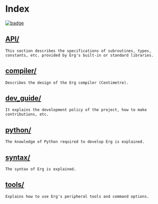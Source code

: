 # Index

[![badge](https://img.shields.io/endpoint.svg?url=https%3A%2F%2Fgezf7g7pd5.execute-api.ap-northeast-1.amazonaws.com%2Fdefault%2Fsource_up_to_date%3Fowner%3Derg-lang%26repos%3Derg%26ref%3Dmain%26path%3Ddoc/EN/index.md%26commit_hash%3D96132b20f6efb8fab884195f7f5144dc87e20be1)
](https://gezf7g7pd5.execute-api.ap-northeast-1.amazonaws.com/default/source_up_to_date?owner=erg-lang&repos=erg&ref=main&path=doc/EN/index.md&commit_hash=96132b20f6efb8fab884195f7f5144dc87e20be1)

## [API/](./API/index.md)

    This section describes the specifications of subroutines, types, constants, etc. provided by Erg's built-in or standard libraries.

## [compiler/](./compiler/index.md)

    Describes the design of the Erg compiler (Centimetre).

## [dev_guide/](./dev_guide/index.md)

    It explains the development policy of the project, how to make contributions, etc.

## [python/](./python/index.md)

    The knowledge of Python required to develop Erg is explained.

## [syntax/](./syntax/00_basic.md)

    The syntax of Erg is explained.

## [tools/](./tools/index.md)

    Explains how to use Erg's peripheral tools and command options.
